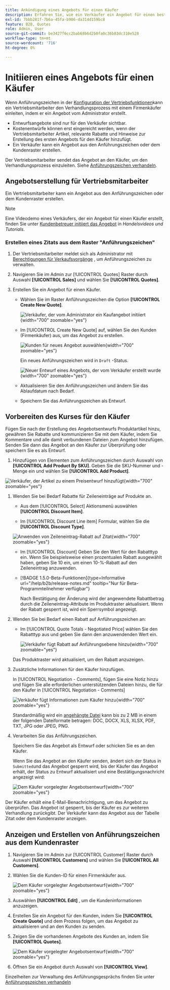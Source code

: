 ```yaml
---
title: Ankündigung eines Angebots für einen Käufer
description: Erfahren Sie, wie ein Verkäufer ein Angebot für einen bestimmten Käufer erstellen kann, um den Verhandlungsprozess zu starten. Der Verkäufer kann Angebote nur für Kunden einreichen, die mit einem Unternehmenskonto auf der ausgewählten Website verbunden sind.
exl-id: 7bbb281f-7b6a-45fa-b906-da314d159bc8
feature: B2B, Quotes
role: Admin, User
source-git-commit: be3427f6cc2bab68b6d2b0fa0c36b83dc310e528
workflow-type: tm+mt
source-wordcount: '716'
ht-degree: 0%

---
```


# Initiieren eines Angebots für einen Käufer

Wenn Anführungszeichen in der [Konfiguration der Vertriebsfunktionen](configure-quotes.md)kann ein Vertriebsmitarbeiter den Verhandlungsprozess mit einem Firmenkäufer einleiten, indem er ein Angebot vom Administrator erstellt.

- Entwurfsangebote sind nur für den Verkäufer sichtbar.
- Kostenentwürfe können erst eingereicht werden, wenn der Vertriebsmitarbeiter Artikel, relevante Rabatte und Hinweise zur Erstellung des ersten Angebots für den Käufer hinzufügt.
- Ein Verkäufer kann ein Angebot aus den Anführungszeichen oder dem Kundenraster erstellen.

Der Vertriebsmitarbeiter sendet das Angebot an den Käufer, um den Verhandlungsprozess einzuleiten. Siehe [Anführungszeichen verhandeln](quote-price-negotiation.md).

## Angebotserstellung für Vertriebsmitarbeiter

Ein Vertriebsmitarbeiter kann ein Angebot aus den Anführungszeichen oder dem Kundenraster erstellen.

>[!NOTE]
>
>Eine Videodemo eines Verkäufers, der ein Angebot für einen Käufer erstellt, finden Sie unter [Kundenbetreuer initiiert das Angebot](https://experienceleague.adobe.com/docs/commerce-learn/tutorials/b2b/b2b-quote/sales-rep-initiates-quote.html) in _Handelsvideos und Tutorials_.

### Erstellen eines Zitats aus dem Raster &quot;Anführungszeichen&quot;

1. Der Vertriebsmitarbeiter meldet sich als Administrator mit [Berechtigungen für Verkaufsvorgänge](../systems/permissions.md) , um Anführungszeichen zu verwalten.

1. Navigieren Sie im Admin zur [!UICONTROL Quotes] Raster durch Auswahl **[!UICONTROL Sales]** und wählen Sie **[!UICONTROL Quotes]**.

1. Erstellen Sie ein Angebot für einen Käufer.

   - Wählen Sie im Raster Anführungszeichen die Option **[!UICONTROL Create New Quote]**.

     ![Verkäufer, der vom Administrator ein Kaufangebot initiiert](./assets/quote-draft-from-admin.png){width="700" zoomable="yes"}

   - Im [!UICONTROL Create New Quote] auf, wählen Sie den Kunden (Firmenkäufer) aus, um das Angebot zu erstellen.

     ![Kunden für neues Angebot auswählen](./assets/quote-draft-from-admin-select-buyer.png){width="700" zoomable="yes"}

     Ein neues Anführungszeichen wird in `Draft` -Status.

     ![Neuer Entwurf eines Angebots, der vom Verkäufer erstellt wurde](./assets/quote-create-by-seller.png){width="700" zoomable="yes"}

   - Aktualisieren Sie den Anführungszeichen und ändern Sie das Ablaufdatum nach Bedarf.

   - Speichern Sie das Anführungszeichen als Entwurf.

## Vorbereiten des Kurses für den Käufer

Fügen Sie nach der Erstellung des Angebotsentwurfs Produktartikel hinzu, gewähren Sie Rabatte und kommunizieren Sie mit dem Käufer, indem Sie Kommentare und alle damit verbundenen Dateien zum Angebot hinzufügen. Senden Sie dann das Angebot an den Käufer zur Überprüfung oder speichern Sie es als Entwurf.

1. Hinzufügen von Elementen zum Anführungszeichen durch Auswahl von **[!UICONTROL Add Product By SKU]**. Geben Sie die SKU-Nummer und -Menge ein und wählen Sie **[!UICONTROL Add Product]**.

![Verkäufer, der Artikel zu einem Preisentwurf hinzufügt](./assets/quote-draft-add-items.png){width="700" zoomable="yes"}

1. Wenden Sie bei Bedarf Rabatte für Zeileneinträge auf Produkte an.

   - Aus dem [!UICONTROL Select] Aktionsmenü auswählen **[!UICONTROL Discount Item]**.

   - Im [!UICONTROL Discount Line item] Formular, wählen Sie die **[!UICONTROL Discount Type]**.

   ![Anwenden von Zeileneintrag-Rabatt auf Zitat](./assets/quote-draft-add-items.png){width="700" zoomable="yes"}

   - Im [!UICONTROL Discount] Geben Sie den Wert für den Rabatttyp ein. Wenn Sie beispielsweise einen prozentualen Rabatt ausgewählt haben, geben Sie 10 ein, um einen 10-%-Rabatt auf den Zeileneintrag anzuwenden.

   - [!BADGE 1.5.0-Beta-Funktionen]{type=Informative url="/help/b2b/release-notes.md" tooltip="Nur für Beta-Programmteilnehmer verfügbar"}

     Nach Bestätigung der Änderung wird der angewendete Rabattbetrag durch die Zeileneintrag-Attribute im Produktraster aktualisiert. Wenn der Rabatt gesperrt ist, wird ein Sperrsymbol angezeigt.

1. Wenden Sie bei Bedarf einen Rabatt auf Anführungszeichen an:

   - Im [!UICONTROL Quote Totals - Negotiated Price] wählen Sie den Rabatttyp aus und geben Sie dann den anzuwendenden Wert ein.

     ![Verkäufer fügt Rabatt auf Anführungsebene hinzu](./assets/quote-draft-total-discount.png){width="700" zoomable="yes"}

   Das Produktraster wird aktualisiert, um den Rabatt anzuzeigen.

1. Zusätzliche Informationen für den Käufer hinzufügen.

   In [!UICONTROL Negotiation - Comments], fügen Sie eine Notiz hinzu und fügen Sie alle erforderlichen unterstützenden Dateien hinzu, die für den Käufer in [!UICONTROL Negotiation - Comments]

   ![Verkäufer fügt Informationen zum Käufer hinzu](./assets/quote-draft-add-info-for-buyer.png){width="700" zoomable="yes"}

   Standardmäßig wird ein [angehängte Datei](configure-quotes.md) kann bis zu 2 MB in einem der folgenden Dateiformate betragen: DOC, DOCX, XLS, XLSX, PDF, TXT, JPG oder JPEG, PNG.

1. Verarbeiten Sie das Anführungszeichen.

   Speichern Sie das Angebot als Entwurf oder schicken Sie es an den Käufer.

   Wenn Sie das Angebot an den Käufer senden, ändert sich der Status in `Submitted`und das Angebot gesperrt wird, bis der Käufer das Angebot erhält, der Status zu Entwurf aktualisiert und eine Bestätigungsnachricht angezeigt wird:

   ![Dem Käufer vorgelegter Angebotsentwurf](./assets/quote-draft-submitted-confirmation.png){width="700" zoomable="yes"}

Der Käufer erhält eine E-Mail-Benachrichtigung, um das Angebot zu überprüfen. Das Angebot ist gesperrt, bis der Käufer es zur weiteren Verhandlung zurückgibt. Der Verkäufer kann das Angebot aus der Tabelle Zitat oder dem Kundenraster anzeigen.

## Anzeigen und Erstellen von Anführungszeichen aus dem Kundenraster

1. Navigieren Sie im Admin zur [!UICONTROL Customer] Raster durch Auswahl **[!UICONTROL Customers]** und wählen Sie **[!UICONTROL All Customers]**.

1. Wählen Sie die Kunden-ID für einen Firmenkäufer aus.

   ![Dem Käufer vorgelegter Angebotsentwurf](./assets/quote-view-customer-quotes.png){width="700" zoomable="yes"}

1. Auswählen **[!UICONTROL Edit]** , um die Kundeninformationen anzuzeigen.

1. Erstellen Sie ein Angebot für den Kunden, indem Sie **[!UICONTROL Create Quote]** und dem Prozess folgen, um das Angebot zu aktualisieren und an den Kunden zu senden.

1. Zeigen Sie die vorhandenen Angebote des Kunden an, indem Sie **[!UICONTROL Quotes]**.

   ![Dem Käufer vorgelegter Angebotsentwurf](./assets/quote-list-from-customer-information.png){width="700" zoomable="yes"}

1. Öffnen Sie ein Angebot durch Auswahl von **[!UICONTROL View]**.

Einzelheiten zur Verwaltung des Anführungsgesprächs finden Sie unter [Anführungszeichen verhandeln](quote-price-negotiation.md)
